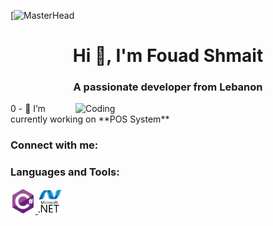 [![MasterHead](https://cdn.textures4photoshop.com/tex/thumbs/computer-screen-code-glitch-animation-gif-background-free-thumb57.gif)
<h1 align="center">Hi 👋, I'm Fouad Shmait</h1>
<h3 align="center">A passionate developer from Lebanon</h3>
<img align="right" alt="Coding" width="400" src="https://cdn.dribbble.com/users/348324/screenshots/11103958/media/a1d6c8a244fb658ffeff3e2dc17ad1cc.gif">
0
- 🔭 I’m currently working on **POS System**

<h3 align="left">Connect with me:</h3>
<p align="left">
</p>

<h3 align="left">Languages and Tools:</h3>
<p align="left"> <a href="https://www.w3schools.com/cs/" target="_blank" rel="noreferrer"> <img src="https://raw.githubusercontent.com/devicons/devicon/master/icons/csharp/csharp-original.svg" alt="csharp" width="40" height="40"/> </a> <a href="https://dotnet.microsoft.com/" target="_blank" rel="noreferrer"> <img src="https://raw.githubusercontent.com/devicons/devicon/master/icons/dot-net/dot-net-original-wordmark.svg" alt="dotnet" width="40" height="40"/> </a> </p>
